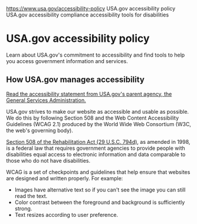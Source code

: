 

https://www.usa.gov/accessibility-policy
USA.gov accessibility policy
USA.gov accessibility compliance
accessibility tools for disabilities

USA.gov accessibility policy
============================

Learn about USA.gov's commitment to accessibility and find tools to help you access government information and services.

How USA.gov manages accessibility
---------------------------------

[Read the accessibility statement from USA.gov's parent agency, the General Services Administration.](https://www.gsa.gov/website-information/accessibility-statement)

USA.gov strives to make our website as accessible and usable as possible. We do this by following Section 508 and the Web Content Accessibility Guidelines (WCAG 2.1) produced by the World Wide Web Consortium (W3C, the web's governing body).

[Section 508 of the Rehabilitation Act (29 U.S.C. 794d)](https://www.access-board.gov/law/ra.html#section-508-federal-electronic-and-information-technology), as amended in 1998, is a federal law that requires government agencies to provide people with disabilities equal access to electronic information and data comparable to those who do not have disabilities.

WCAG is a set of checkpoints and guidelines that help ensure that websites are designed and written properly. For example:

* Images have alternative text so if you can't see the image you can still read the text.
* Color contrast between the foreground and background is sufficiently strong.
* Text resizes according to user preference.
